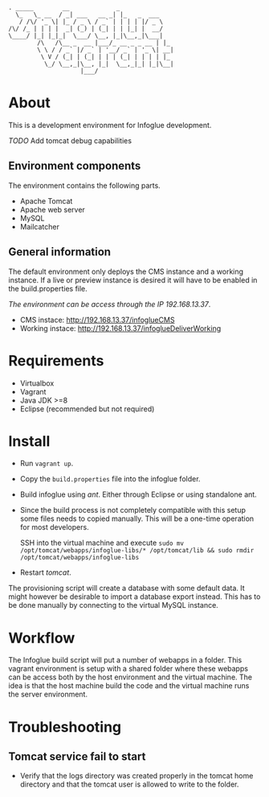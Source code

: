     . _____        __             _
      \_   \_ __  / _| ___   __ _| |_   _  ___
       / /\/ '_ \| |_ / _ \ / _` | | | | |/ _ \
    /\/ /_ | | | |  _| (_) | (_| | | |_| |  __/
    \____/ |_| |_|_|  \___/ \__, |_|\__,_|\___|
            /\   /\__ _  __ |___/_ __ _ _ __ | |_
            \ \ / / _` |/ _` | '__/ _` | '_ \| __|
             \ V / (_| | (_| | | | (_| | | | | |_
              \_/ \__,_|\__, |_|  \__,_|_| |_|\__|
                        |___/

# About
This is a development environment for Infoglue development.

*TODO* Add tomcat debug capabilities

## Environment components
The environment contains the following parts.

- Apache Tomcat
- Apache web server
- MySQL
- Mailcatcher

## General information
The default environment only deploys the CMS instance and a working instance. If a live or preview instance is desired it will have to be enabled in the build.properties file.

*The environment can be access through the IP _192.168.13.37_*.
- CMS instace: http://192.168.13.37/infoglueCMS
- Working instace: http://192.168.13.37/infoglueDeliverWorking

# Requirements
- Virtualbox
- Vagrant
- Java JDK >=8
- Eclipse (recommended but not required)

# Install
- Run `vagrant up`.
- Copy the `build.properties` file into the infoglue folder.
- Build infoglue using _ant_. Either through Eclipse or using standalone ant.
- Since the build process is not completely compatible with this setup some files needs to copied manually. This will be a one-time operation for most developers.

  SSH into the virtual machine and execute `sudo mv /opt/tomcat/webapps/infoglue-libs/* /opt/tomcat/lib && sudo rmdir /opt/tomcat/webapps/infoglue-libs`
- Restart _tomcat_.

The provisioning script will create a database with some default data. It might however be desirable to import a database export instead. This has to be done manually by connecting to the virtual MySQL instance.

# Workflow
The Infoglue build script will put a number of webapps in a folder. This vagrant environment is setup with a shared folder where these webapps can be access both by the host environment and the virtual machine. The idea is that the host machine build the code and the virtual machine runs the server environment.

# Troubleshooting

## Tomcat service fail to start
- Verify that the logs directory was created properly in the tomcat home directory and that the tomcat user is allowed to write to the folder.
